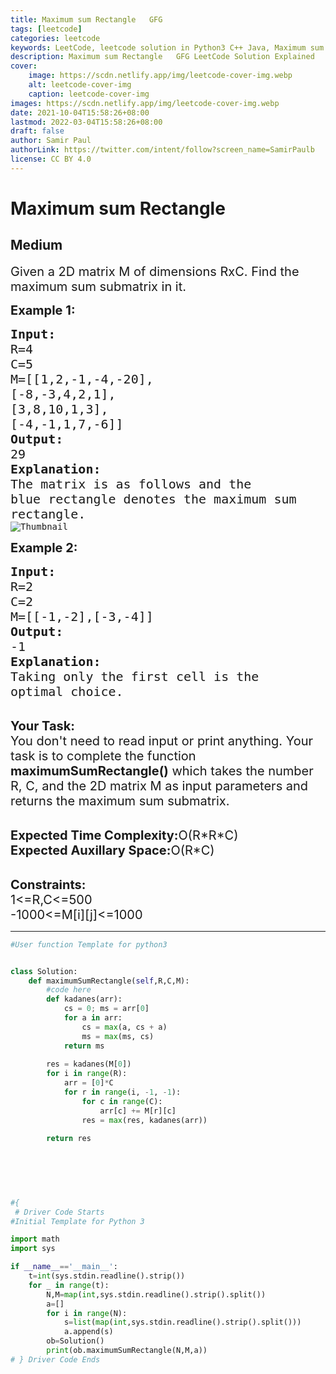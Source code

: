 ```yaml
---
title: Maximum sum Rectangle   GFG
tags: [leetcode]
categories: leetcode
keywords: LeetCode, leetcode solution in Python3 C++ Java, Maximum sum Rectangle - GFG solution
description: Maximum sum Rectangle   GFG LeetCode Solution Explained
cover:
    image: https://scdn.netlify.app/img/leetcode-cover-img.webp
    alt: leetcode-cover-img
    caption: leetcode-cover-img
images: https://scdn.netlify.app/img/leetcode-cover-img.webp
date: 2021-10-04T15:58:26+08:00
lastmod: 2022-03-04T15:58:26+08:00
draft: false
author: Samir Paul
authorLink: https://twitter.com/intent/follow?screen_name=SamirPaulb
license: CC BY 4.0
---
```



# Maximum sum Rectangle
## Medium
<div class="problems_problem_content__Xm_eO"><p><span style="font-size:20px">Given a 2D matrix M of dimensions RxC. Find the maximum sum submatrix in it.</span></p>

<p><strong><span style="font-size:20px">Example 1:</span></strong></p>

<pre><span style="font-size:20px"><strong>Input:</strong>
R=4
C=5
M=[[1,2,-1,-4,-20],
[-8,-3,4,2,1],
[3,8,10,1,3],
[-4,-1,1,7,-6]]
<strong>Output:</strong>
29
<strong>Explanation:</strong>
The matrix is as follows and the
blue rectangle denotes the maximum sum
rectangle.</span>
<img alt="Thumbnail" src="https://a.disquscdn.com/get?url=http%3A%2F%2Fwww.geeksforgeeks.org%2Fwp-content%2Fuploads%2Frectangle-11.png&amp;key=6UHjdHyGWQGo6f_kdpoBIQ&amp;w=320&amp;h=247">
</pre>

<p><span style="font-size:20px"><strong>Example 2:</strong></span></p>

<pre><span style="font-size:20px"><strong>Input:</strong>
R=2
C=2
M=[[-1,-2],[-3,-4]]
<strong>Output:</strong>
-1
<strong>Explanation:</strong>
Taking only the first cell is the 
optimal choice.</span></pre>

<p><br>
<span style="font-size:20px"><strong>Your Task:</strong><br>
You don't need to read input or print anything. Your task is to complete the function <strong>maximumSumRectangle()</strong> which takes the number R, C, and the 2D matrix M as input parameters and returns the maximum sum submatrix.</span></p>

<p><br>
<span style="font-size:20px"><strong>Expected Time Complexity:</strong>O(R*R*C)<br>
<strong>Expected Auxillary Space:</strong>O(R*C)</span><br>
&nbsp;</p>

<p><span style="font-size:20px"><strong>Constraints:</strong><br>
1&lt;=R,C&lt;=500<br>
-1000&lt;=M[i][j]&lt;=1000</span></p>
</div>

---




```python
#User function Template for python3


class Solution:
    def maximumSumRectangle(self,R,C,M):
        #code here
        def kadanes(arr):
            cs = 0; ms = arr[0]
            for a in arr:
                cs = max(a, cs + a)
                ms = max(ms, cs)
            return ms
        
        res = kadanes(M[0])
        for i in range(R):
            arr = [0]*C
            for r in range(i, -1, -1):
                for c in range(C):
                    arr[c] += M[r][c]
                res = max(res, kadanes(arr))
        
        return res
        
        
        
        


#{ 
 # Driver Code Starts
#Initial Template for Python 3

import math
import sys

if __name__=='__main__':
    t=int(sys.stdin.readline().strip())
    for _ in range(t):
        N,M=map(int,sys.stdin.readline().strip().split())
        a=[]
        for i in range(N):
            s=list(map(int,sys.stdin.readline().strip().split()))
            a.append(s)
        ob=Solution()
        print(ob.maximumSumRectangle(N,M,a))
# } Driver Code Ends
```
